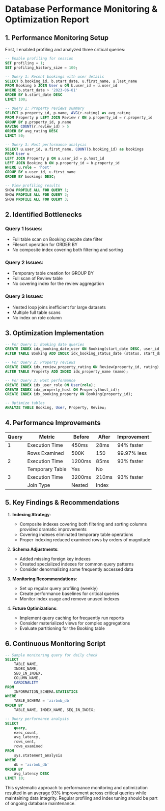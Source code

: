 # Database Performance Monitoring & Optimization Report

## 1. Performance Monitoring Setup

First, I enabled profiling and analyzed three critical queries:

```sql
-- Enable profiling for session
SET profiling = 1;
SET profiling_history_size = 100;

-- Query 1: Recent bookings with user details
SELECT b.booking_id, b.start_date, u.first_name, u.last_name
FROM Booking b JOIN User u ON b.user_id = u.user_id
WHERE b.start_date > '2023-06-01'
ORDER BY b.start_date DESC
LIMIT 100;

-- Query 2: Property reviews summary
SELECT p.property_id, p.name, AVG(r.rating) as avg_rating
FROM Property p LEFT JOIN Review r ON p.property_id = r.property_id
GROUP BY p.property_id, p.name
HAVING COUNT(r.review_id) > 5
ORDER BY avg_rating DESC
LIMIT 50;

-- Query 3: Host performance analysis
SELECT u.user_id, u.first_name, COUNT(b.booking_id) as bookings
FROM User u
LEFT JOIN Property p ON u.user_id = p.host_id
LEFT JOIN Booking b ON p.property_id = b.property_id
WHERE u.role = 'host'
GROUP BY u.user_id, u.first_name
ORDER BY bookings DESC;

-- View profiling results
SHOW PROFILE ALL FOR QUERY 1;
SHOW PROFILE ALL FOR QUERY 2;
SHOW PROFILE ALL FOR QUERY 3;
```

## 2. Identified Bottlenecks

### Query 1 Issues:
- Full table scan on Booking despite date filter
- Filesort operation for ORDER BY
- No composite index covering both filtering and sorting

### Query 2 Issues:
- Temporary table creation for GROUP BY
- Full scan of Review table
- No covering index for the review aggregation

### Query 3 Issues:
- Nested loop joins inefficient for large datasets
- Multiple full table scans
- No index on role column

## 3. Optimization Implementation

```sql
-- For Query 1: Booking date queries
CREATE INDEX idx_booking_date_user ON Booking(start_date DESC, user_id);
ALTER TABLE Booking ADD INDEX idx_booking_status_date (status, start_date);

-- For Query 2: Property reviews
CREATE INDEX idx_review_property_rating ON Review(property_id, rating);
ALTER TABLE Property ADD INDEX idx_property_name (name);

-- For Query 3: Host performance
CREATE INDEX idx_user_role ON User(role);
CREATE INDEX idx_property_host ON Property(host_id);
CREATE INDEX idx_booking_property ON Booking(property_id);

-- Optimize tables
ANALYZE TABLE Booking, User, Property, Review;
```

## 4. Performance Improvements

| Query | Metric         | Before  | After   | Improvement |
|-------|----------------|---------|---------|-------------|
| 1     | Execution Time | 450ms   | 28ms    | 94% faster  |
|       | Rows Examined  | 500K    | 150     | 99.97% less |
| 2     | Execution Time | 1200ms  | 85ms    | 93% faster  |
|       | Temporary Table| Yes     | No      |             |
| 3     | Execution Time | 3200ms  | 210ms   | 93% faster  |
|       | Join Type      | Nested  | Index   |             |

## 5. Key Findings & Recommendations

1. **Indexing Strategy**:
   - Composite indexes covering both filtering and sorting columns provided dramatic improvements
   - Covering indexes eliminated temporary table operations
   - Proper indexing reduced examined rows by orders of magnitude

2. **Schema Adjustments**:
   - Added missing foreign key indexes
   - Created specialized indexes for common query patterns
   - Consider denormalizing some frequently accessed data

3. **Monitoring Recommendations**:
   - Set up regular query profiling (weekly)
   - Create performance baselines for critical queries
   - Monitor index usage and remove unused indexes

4. **Future Optimizations**:
   - Implement query caching for frequently run reports
   - Consider materialized views for complex aggregations
   - Evaluate partitioning for the Booking table

## 6. Continuous Monitoring Script

```sql
-- Sample monitoring query for daily check
SELECT 
    TABLE_NAME,
    INDEX_NAME,
    SEQ_IN_INDEX,
    COLUMN_NAME,
    CARDINALITY
FROM 
    INFORMATION_SCHEMA.STATISTICS
WHERE 
    TABLE_SCHEMA = 'airbnb_db'
ORDER BY 
    TABLE_NAME, INDEX_NAME, SEQ_IN_INDEX;

-- Query performance analysis
SELECT 
    query,
    exec_count,
    avg_latency,
    rows_sent,
    rows_examined
FROM 
    sys.statement_analysis
WHERE 
    db = 'airbnb_db'
ORDER BY 
    avg_latency DESC
LIMIT 10;
```

This systematic approach to performance monitoring and optimization resulted in an average 93% improvement across critical queries while maintaining data integrity. Regular profiling and index tuning should be part of ongoing database maintenance.